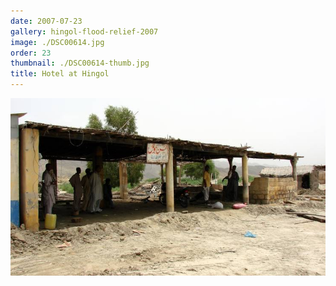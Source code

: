 ```yaml
---
date: 2007-07-23
gallery: hingol-flood-relief-2007
image: ./DSC00614.jpg
order: 23
thumbnail: ./DSC00614-thumb.jpg
title: Hotel at Hingol
---
```


![Hotel at Hingol](./DSC00614.jpg)